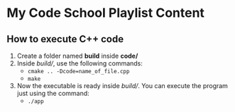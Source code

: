 # My Code School Playlist Content

## How to execute C++ code

1. Create a folder named **build** inside **code/**
2. Inside *build/*, use the following commands:
   + `cmake .. -Dcode=name_of_file.cpp`
   + `make`
3. Now the executable is ready inside *build/*. You can execute the program just using the command:
   + `./app`
